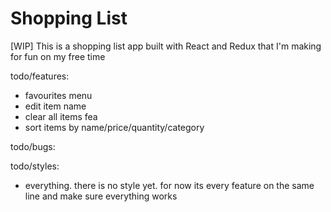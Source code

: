 # Shopping List

[WIP] This is a shopping list app built with React and Redux that I'm making for fun on my free time


todo/features:
- favourites menu
- edit item name
- clear all items fea
- sort items by name/price/quantity/category

todo/bugs:


todo/styles:
- everything. there is no style yet. for now its every feature on the same line and make sure everything works
